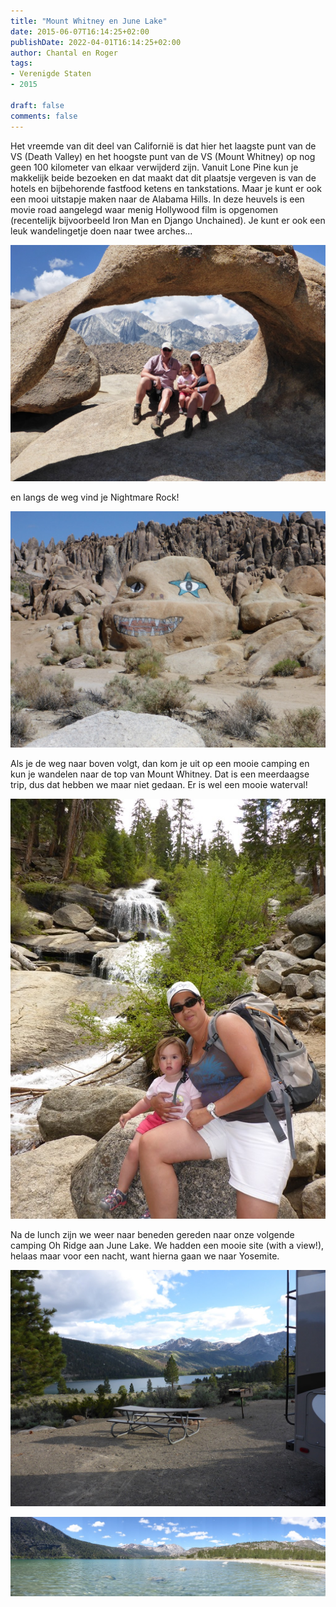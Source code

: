 ```yaml
---
title: "Mount Whitney en June Lake"
date: 2015-06-07T16:14:25+02:00
publishDate: 2022-04-01T16:14:25+02:00
author: Chantal en Roger
tags:
- Verenigde Staten
- 2015

draft: false
comments: false
---
```


Het vreemde van dit deel van Californië is dat hier het laagste punt van de VS (Death Valley) en het hoogste punt van de VS (Mount Whitney) op nog geen 100 kilometer van elkaar verwijderd zijn. Vanuit Lone Pine kun je makkelijk beide bezoeken en dat maakt dat dit plaatsje vergeven is van de hotels en bijbehorende fastfood ketens en tankstations. Maar je kunt er ook een mooi uitstapje maken naar de Alabama Hills. In deze heuvels is een movie road aangelegd waar menig Hollywood film is opgenomen (recentelijk bijvoorbeeld Iron Man en Django Unchained). Je kunt er ook een leuk wandelingetje doen naar twee arches...

![Alabama Hills](./images/P1020112[4].jpg)

en langs de weg vind je Nightmare Rock!

![Alabama Hills](./images/P1020105[4].jpg)

Als je de weg naar boven volgt, dan kom je uit op een mooie camping en kun je wandelen naar de top van Mount Whitney. Dat is een meerdaagse trip, dus dat hebben we maar niet gedaan. Er is wel een mooie waterval!

![Mount Whitney](./images/P1020134[4].jpg)

Na de lunch zijn we weer naar beneden gereden naar onze volgende camping Oh Ridge aan June Lake. We hadden een mooie site (with a view!), helaas maar voor een nacht, want hierna gaan we naar Yosemite.

![June Lake](./images/P1020139[4].jpg)

![June Lake](./images/P1020154[4].jpg)
